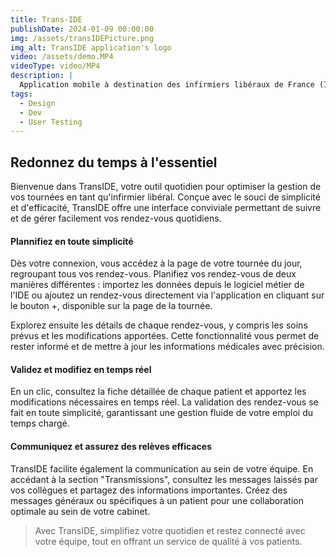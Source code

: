 ```yaml
---
title: Trans-IDE
publishDate: 2024-01-09 00:00:00
img: /assets/transIDEPicture.png
img_alt: TransIDE application's logo
video: /assets/demo.MP4
videoType: video/MP4
description: |
  Application mobile à destination des infirmiers libéraux de France (IDE). TransIDE est la solution offrant aux IDE une gestion simplifiée et automatisée de leurs tournées quotidiennes, ainsi qu'une communication effficace entre membres d'un même cabinet !
tags:
  - Design
  - Dev
  - User Testing
---
```


## Redonnez du temps à l'essentiel

Bienvenue dans TransIDE, votre outil quotidien pour optimiser la gestion de vos tournées en tant qu'infirmier libéral. Conçue avec le souci de simplicité et d'efficacité, TransIDE offre une interface conviviale permettant de suivre et de gérer facilement vos rendez-vous quotidiens.

#### Plannifiez en toute simplicité

Dès votre connexion, vous accédez à la page de votre tournée du jour, regroupant tous vos rendez-vous. Planifiez vos rendez-vous de deux manières différentes : importez les données depuis le logiciel métier de l'IDE ou ajoutez un rendez-vous directement via l'application en cliquant sur le bouton +, disponible sur la page de la tournée.

Explorez ensuite les détails de chaque rendez-vous, y compris les soins prévus et les modifications apportées. Cette fonctionnalité vous permet de rester informé et de mettre à jour les informations médicales avec précision.

#### Validez et modifiez en temps réel

En un clic, consultez la fiche détaillée de chaque patient et apportez les modifications nécessaires en temps réel. La validation des rendez-vous se fait en toute simplicité, garantissant une gestion fluide de votre emploi du temps chargé.

#### Communiquez et assurez des relèves efficaces

TransIDE facilite également la communication au sein de votre équipe. En accédant à la section "Transmissions", consultez les messages laissés par vos collègues et partagez des informations importantes. Créez des messages généraux ou spécifiques à un patient pour une collaboration optimale au sein de votre cabinet.

> Avec TransIDE, simplifiez votre quotidien et restez connecté avec votre équipe, tout en offrant un service de qualité à vos patients.
